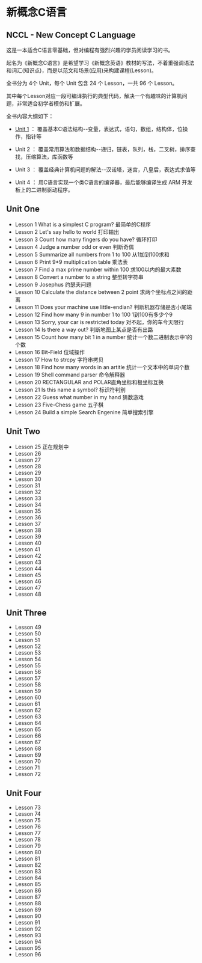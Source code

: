 新概念C语言
=============================

## NCCL - New Concept C Language  

这是一本适合C语言零基础，但对编程有强烈兴趣的学员阅读学习的书。

起名为《新概念C语言》是希望学习《新概念英语》教材的写法，不着重强调语法和词汇(知识点)，而是以范文和场景(应用)来构建课程(Lesson)。

全书分为 4个 Unit，每个 Unit 包含 24 个 Lesson，一共 96 个 Lesson。

其中每个Lesson对应一段可编译执行的典型代码，解决一个有趣味的计算机问题，非常适合初学者模仿和扩展。

全书内容大纲如下：

* [Unit 1](NCCL/blob/master/Unit-1/README.md) ： 覆盖基本C语法结构--变量，表达式，语句，数组，结构体，位操作，指针等

* Unit 2 ： 覆盖常用算法和数据结构--递归，链表，队列，栈，二叉树，排序查找，压缩算法，库函数等

* Unit 3 ： 覆盖经典计算机问题的解法--汉诺塔，迷宫，八皇后，表达式求值等

* Unit 4 ： 用C语言实现一个类C语言的编译器，最后能够编译生成 ARM 开发板上的二进制驱动程序。



## Unit One
* Lesson 1    What is a simplest C program? 最简单的C程序
* Lesson 2    Let's say hello to world 打印输出
* Lesson 3    Count how many fingers do you have? 循环打印
* Lesson 4    Judge a number odd or even 判断奇偶
* Lesson 5    Summarize all numbers from 1 to 100 从1加到100求和
* Lesson 6    Print 9*9 multiplication table 乘法表
* Lesson 7    Find a max prime number within 100 求100以内的最大素数
* Lesson 8    Convert a number to a string 整型转字符串
* Lesson 9    Josephus 约瑟夫问题
* Lesson 10    Calculate the distance between 2 point 求两个坐标点之间的距离
* Lesson 11    Does your machine use little-endian? 判断机器存储是否小尾端
* Lesson 12    Find how many 9 in number 1 to 100 1到100有多少个9
* Lesson 13    Sorry, your car is restricted today 对不起，你的车今天限行
* Lesson 14    Is there a way out? 判断地图上某点是否有出路
* Lesson 15    Count how many bit 1 in a number 统计一个数二进制表示中1的个数
* Lesson 16    Bit-Field 位域操作
* Lesson 17    How to strcpy 字符串拷贝
* Lesson 18    Find how many words in an artitle 统计一个文本中的单词个数
* Lesson 19    Shell command parser 命令解释器
* Lesson 20    RECTANGULAR and POLAR直角坐标和极坐标互换
* Lesson 21    Is this name a symbol? 标识符判别
* Lesson 22    Guess what number in my hand 猜数游戏
* Lesson 23    Five-Chess game 五子棋
* Lesson 24    Build a simple Search Engenine 简单搜索引擎

## Unit Two
* Lesson 25    正在规划中
* Lesson 26    
* Lesson 27    
* Lesson 28    
* Lesson 29 
* Lesson 30 
* Lesson 31 
* Lesson 32 
* Lesson 33 
* Lesson 34 
* Lesson 35 
* Lesson 36 
* Lesson 37 
* Lesson 38 
* Lesson 39 
* Lesson 40 
* Lesson 41 
* Lesson 42 
* Lesson 43 
* Lesson 44 
* Lesson 45 
* Lesson 46 
* Lesson 47 
* Lesson 48 

## Unit Three
* Lesson 49   
* Lesson 50   
* Lesson 51   
* Lesson 52   
* Lesson 53  
* Lesson 54 
* Lesson 55 
* Lesson 56 
* Lesson 57 
* Lesson 58 
* Lesson 59 
* Lesson 60 
* Lesson 61 
* Lesson 62 
* Lesson 63 
* Lesson 64 
* Lesson 65 
* Lesson 66 
* Lesson 67 
* Lesson 68 
* Lesson 69 
* Lesson 70 
* Lesson 71 
* Lesson 72 

## Unit Four
* Lesson 73 
* Lesson 74 
* Lesson 75 
* Lesson 76 
* Lesson 77 
* Lesson 78 
* Lesson 79 
* Lesson 80 
* Lesson 81 
* Lesson 82 
* Lesson 83 
* Lesson 84 
* Lesson 85 
* Lesson 86 
* Lesson 87 
* Lesson 88 
* Lesson 89 
* Lesson 90 
* Lesson 91 
* Lesson 92 
* Lesson 93 
* Lesson 94 
* Lesson 95 
* Lesson 96 


